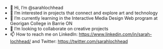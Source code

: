 - 👋 Hi, I’m @sarahlochhead
- 👀 I’m interested in projects that connect and explore art and technology
- 🌱 I’m currently learning in the Interactive Media Design Web program at Georigan College in Barrie ON
- 💞️ I’m looking to collaborate on creative projects 
- 📫 How to reach me on LinkedIn: https://www.linkedin.com/in/sarah-lochhead/ and Twitter: https://twitter.com/sarahlochhead 

